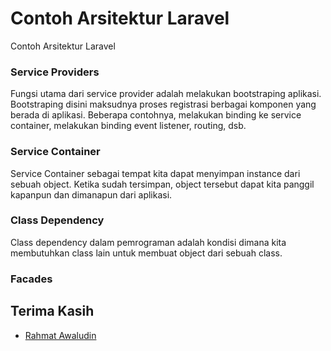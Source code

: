 # Contoh Arsitektur Laravel

Contoh Arsitektur Laravel

### Service Providers
Fungsi utama dari service provider adalah melakukan bootstraping aplikasi. Bootstraping disini
maksudnya proses registrasi berbagai komponen yang berada di aplikasi. Beberapa contohnya,
melakukan binding ke service container, melakukan binding event listener, routing, dsb.

### Service Container
Service Container sebagai tempat kita dapat menyimpan instance
dari sebuah object. Ketika sudah tersimpan, object tersebut dapat kita panggil kapanpun
dan dimanapun dari aplikasi.

### Class Dependency
Class dependency dalam pemrograman adalah kondisi dimana kita membutuhkan class lain untuk
membuat object dari sebuah class.

### Facades 

## Terima Kasih

* [Rahmat Awaludin](https://github.com/rawaludin/)
